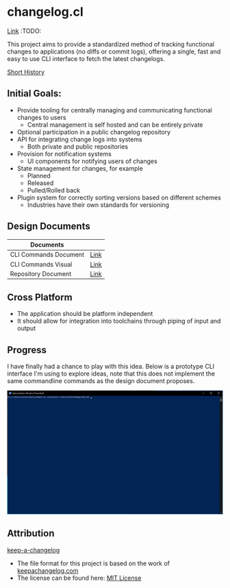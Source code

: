 # changelog.cl

[Link](https://changelog.cl) :TODO:

This project aims to provide a standardized method of tracking functional changes to applications (no diffs or commit logs), offering a single, fast and easy to use CLI interface to fetch the latest changelogs.

[Short History](https://github.com/vdrielc/changelog.cl/blob/master/HISTORY.md)

## Initial Goals:
- Provide tooling for centrally managing and communicating functional changes to users
	- Central management is self hosted and can be entirely private
- Optional participation in a public changelog	repository
- API for integrating change logs into systems
	- Both private and public repositories
- Provision for notification systems
	- UI components for notifying users of changes
- State management for changes, for example
	- Planned
	- Released
	- Pulled/Rolled back
- Plugin system for correctly sorting versions based on different schemes
	- Industries have their own standards for versioning

## Design Documents

| Documents      |                                                                                       |
|-----------------------|--------------------------------------------------------------------------------|
| CLI Commands Document | [Link](https://github.com/vdrielc/changelog.cl/blob/master/design/command-line.md) |
| CLI Commands Visual   | [Link](https://github.com/vdrielc/changelog.cl/blob/master/design/command-design.pdf) |
| Repository Document   | [Link](https://github.com/vdrielc/changelog.cl/blob/master/design/repository.md)                                                                         |

## Cross Platform
- The application should be platform independent
- It should allow for integration into toolchains through piping of input and output

## Progress
I have finally had a chance to play with this idea. Below is a prototype CLI interface I'm using to explore ideas, note that this does not implement the same commandline commands as the design document proposes.

![Image of Proto-CLI](https://github.com/vdrielc/changelog.cl/blob/master/assets/proto-cli.gif)

## Attribution
[keep-a-changelog](https://github.com/olivierlacan/keep-a-changelog)
- The file format for this project is based on the work of [keepachangelog.com](https://keepachangelog.com/)
- The license can be found here: [MIT License](https://github.com/vdrielc/changelog.cl/blob/master/attributions/keepachangelog.com)


